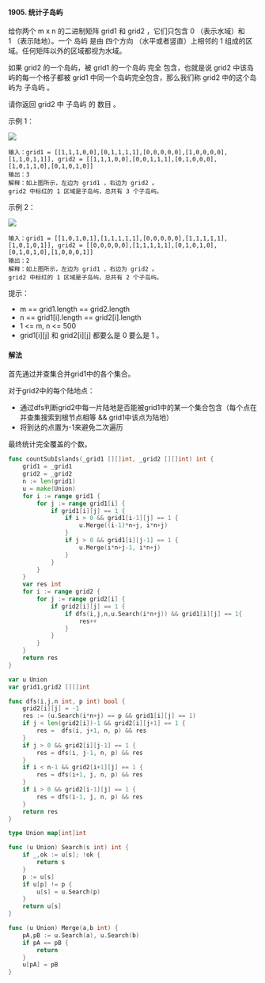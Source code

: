 #### 1905. 统计子岛屿
给你两个 m x n 的二进制矩阵 grid1 和 grid2 ，它们只包含 0 （表示水域）和 1 （表示陆地）。一个 岛屿 是由 四个方向 （水平或者竖直）上相邻的 1 组成的区域。任何矩阵以外的区域都视为水域。

如果 grid2 的一个岛屿，被 grid1 的一个岛屿 完全 包含，也就是说 grid2 中该岛屿的每一个格子都被 grid1 中同一个岛屿完全包含，那么我们称 grid2 中的这个岛屿为 子岛屿 。

请你返回 grid2 中 子岛屿 的 数目 。


示例 1：

![](https://assets.leetcode.com/uploads/2021/06/10/test1.png)
```
输入：grid1 = [[1,1,1,0,0],[0,1,1,1,1],[0,0,0,0,0],[1,0,0,0,0],[1,1,0,1,1]], grid2 = [[1,1,1,0,0],[0,0,1,1,1],[0,1,0,0,0],[1,0,1,1,0],[0,1,0,1,0]]
输出：3
解释：如上图所示，左边为 grid1 ，右边为 grid2 。
grid2 中标红的 1 区域是子岛屿，总共有 3 个子岛屿。
```
示例 2：

![](https://assets.leetcode.com/uploads/2021/06/03/testcasex2.png)
```
输入：grid1 = [[1,0,1,0,1],[1,1,1,1,1],[0,0,0,0,0],[1,1,1,1,1],[1,0,1,0,1]], grid2 = [[0,0,0,0,0],[1,1,1,1,1],[0,1,0,1,0],[0,1,0,1,0],[1,0,0,0,1]]
输出：2 
解释：如上图所示，左边为 grid1 ，右边为 grid2 。
grid2 中标红的 1 区域是子岛屿，总共有 2 个子岛屿。
```

提示：

- m == grid1.length == grid2.length
- n == grid1[i].length == grid2[i].length
- 1 <= m, n <= 500
- grid1[i][j] 和 grid2[i][j] 都要么是 0 要么是 1 。

#### 解法
首先通过并查集合并grid1中的各个集合。

对于grid2中的每个陆地点：
- 通过dfs判断grid2中每一片陆地是否能被grid1中的某一个集合包含（每个点在并查集搜索到根节点相等 && grid1中该点为陆地）
- 将到达的点置为-1来避免二次遍历

最终统计完全覆盖的个数。
```go
func countSubIslands(_grid1 [][]int, _grid2 [][]int) int {
    grid1 = _grid1
    grid2 = _grid2
    n := len(grid1)
    u = make(Union)
    for i := range grid1 {
        for j := range grid1[i] {
            if grid1[i][j] == 1 {
                if i > 0 && grid1[i-1][j] == 1 {
                    u.Merge((i-1)*n+j, i*n+j)
                }
                if j > 0 && grid1[i][j-1] == 1 {
                    u.Merge(i*n+j-1, i*n+j)
                }
            }
        }
    }
    var res int 
    for i := range grid2 {
        for j := range grid2[i] {
            if grid2[i][j] == 1 {
                if dfs(i,j,n,u.Search(i*n+j)) && grid1[i][j] == 1{
                    res++
                }
            }
        }
    }
    return res
}

var u Union
var grid1,grid2 [][]int 

func dfs(i,j,n int, p int) bool {
    grid2[i][j] = -1
    res := (u.Search(i*n+j) == p && grid1[i][j] == 1)
    if j < len(grid2[i])-1 && grid2[i][j+1] == 1 { 
        res =  dfs(i, j+1, n, p) && res
    }
    if j > 0 && grid2[i][j-1] == 1 {
        res = dfs(i, j-1, n, p) && res
    }
    if i < n-1 && grid2[i+1][j] == 1 {
        res = dfs(i+1, j, n, p) && res
    }
    if i > 0 && grid2[i-1][j] == 1 {
        res = dfs(i-1, j, n, p) && res
    }
    return res
}

type Union map[int]int

func (u Union) Search(s int) int {
	if _,ok := u[s]; !ok {
		return s
	}
	p := u[s]
	if u[p] != p {
		u[s] = u.Search(p)
	}
	return u[s]
}

func (u Union) Merge(a,b int) {
	pA,pB := u.Search(a), u.Search(b)
	if pA == pB {
		return
	}
	u[pA] = pB
}
```